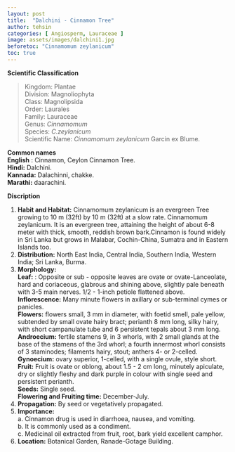 ```yaml
---
layout: post
title:  "Dalchini - Cinnamon Tree"
author: tehsin
categories: [ Angiosperm, Lauraceae ]
image: assets/images/dalchini1.jpg
beforetoc: "Cinnamomum zeylanicum"
toc: true
---
```


**Scientific Classification**  
>Kingdom:			Plantae  
>Division:			Magnoliophyta  
>Class:				Magnolipsida  
>Order:				Laurales  
>Family:			Lauraceae  
>Genus:				*Cinnamomum*  
>Species:			*C.zeylanicum*  
>Scientific Name:	*Cinnamomum zeylanicum* Garcin ex Blume.  

**Common names**  
**English** : Cinnamon, Ceylon Cinnamon Tree.  
**Hindi:** Dalchini.  
**Kannada:** Dalachinni, chakke.  
**Marathi:** daarachini.  
  
**Discription**  
1. **Habit and Habitat:** Cinnamomum zeylanicum is an evergreen Tree growing to 10 m (32ft) by 10 m (32ft) at a slow rate. Cinnamomum zeylanicum. It is an evergreen tree, attaining the height of about 6-8 meter with thick, smooth, reddish brown bark.Cinnamon  is found widely in Sri Lanka but grows in Malabar, Cochin-China, Sumatra and in Eastern Islands too.  
2. **Distribution:** North East India, Central India, Southern India, Western India; Sri Lanka, Burma.  
3. **Morphology:**  
**Leaf:** : Opposite or sub - opposite leaves are ovate or ovate-Lanceolate, hard and coriaceous, glabrous and shining above, slightly pale beneath with 3-5 main nerves. 1/2 - 1-inch petiole flattened above.  
**Inflorescence:** Many minute flowers in axillary or sub-terminal cymes or panicles.  
**Flowers:** flowers small, 3 mm in diameter, with foetid smell, pale yellow, subtended by small ovate hairy bract; perianth 8 mm long, silky hairy, with short campanulate tube and 6 persistent tepals about 3 mm long.  
**Androecium:** fertile stamens 9, in 3 whorls, with 2 small glands at the base of the stamens of the 3rd whorl; a fourth innermost whorl consists of 3 staminodes; filaments hairy, stout; anthers 4- or 2-celled.  
**Gynoecium:** ovary superior, 1-celled, with a single ovule, style short.  
**Fruit:** Fruit is ovate or oblong, about 1.5 - 2 cm long, minutely apiculate, dry or slightly fleshy and dark purple in colour with single seed and persistent perianth.  
**Seeds:** Single seed.  
**Flowering and Fruiting time:** December-July.  
4. **Propagation:** By seed or vegetatively propagated.   
5. **Importance:**  
a. Cinnamon drug is used in diarrhoea, nausea, and vomiting.  
b. It is commonly used as a condiment.  
c. Medicinal oil extracted from fruit, root, bark yield excellent camphor.  
6. **Location:** Botanical Garden, Ranade-Gotage Building.  
